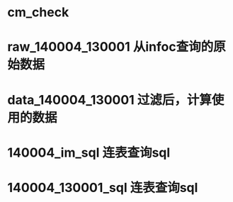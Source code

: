 # cm_check
# raw_140004_130001 从infoc查询的原始数据
# data_140004_130001 过滤后，计算使用的数据

# 140004_im_sql 连表查询sql
# 140004_130001_sql 连表查询sql